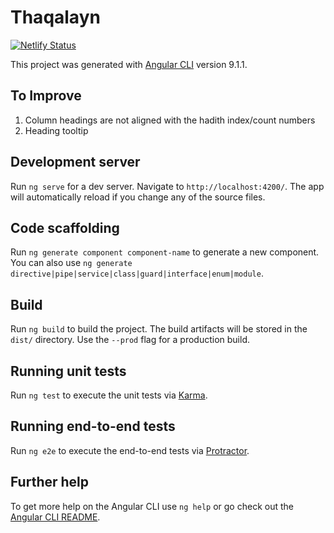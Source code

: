# Thaqalayn

[![Netlify Status](https://api.netlify.com/api/v1/badges/e2409c3a-1066-43de-993f-adade270c8bb/deploy-status)](https://app.netlify.com/sites/thaqalayn/deploys)

This project was generated with [Angular CLI](https://github.com/angular/angular-cli) version 9.1.1.

## To Improve

1. Column headings are not aligned with the hadith index/count numbers
1. Heading tooltip

## Development server

Run `ng serve` for a dev server. Navigate to `http://localhost:4200/`. The app will automatically reload if you change any of the source files.

## Code scaffolding

Run `ng generate component component-name` to generate a new component. You can also use `ng generate directive|pipe|service|class|guard|interface|enum|module`.

## Build

Run `ng build` to build the project. The build artifacts will be stored in the `dist/` directory. Use the `--prod` flag for a production build.

## Running unit tests

Run `ng test` to execute the unit tests via [Karma](https://karma-runner.github.io).

## Running end-to-end tests

Run `ng e2e` to execute the end-to-end tests via [Protractor](http://www.protractortest.org/).

## Further help

To get more help on the Angular CLI use `ng help` or go check out the [Angular CLI README](https://github.com/angular/angular-cli/blob/master/README.md).
